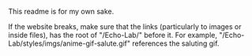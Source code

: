 This readme is for my own sake. 

If the website breaks, make sure that the links (particularly to images or inside files), has the root of "/Echo-Lab/" before it.
For example, "/Echo-Lab/styles/imgs/anime-gif-salute.gif" references the saluting gif.

